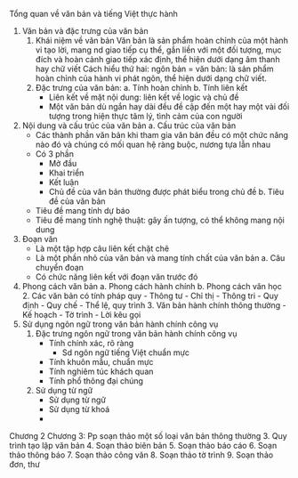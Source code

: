 Tổng quan về văn bản và tiếng Việt thực hành
1. Văn bản và đặc trưng của văn bản
	1. Khái niệm về văn bản
		Văn bản là sản phẩm hoàn chỉnh của một hành vi tạo lời, mang nd giao tiếp cụ thể, gắn liền với một đối tượng, mục đích và hoàn cảnh giao tiếp xác định, thể hiện dưới dạng âm thanh hay chữ viết
		Cách hiểu thứ hai: ngôn bản = văn bản: là sản phẩm hoàn chỉnh của hành vi phát ngôn, thể hiện dưới dạng chữ viết.
	2.  Đặc trưng của văn bản:
		a. Tính hoàn chỉnh
		b. Tính liên kết
		- Liên kết về mặt nội dung: liên kết về logic và chủ đề
		- Một văn bản dù ngắn hay dài đều đề cập đến một hay một vài đối tượng trong hiện thực tâm lý, tình cảm của con người
2. Nội dung và cấu trúc của văn bản
	a. Cấu trúc của văn bản
	- Các thành phần văn bản khi tham gia văn bản đều có một chức năng nào đó và chúng có mối quan hệ ràng buộc, nương tựa lẫn nhau
	- Có 3 phần
		- Mở đầu
		- Khai triển 
		- Kết luận
		- Chủ đề của văn bản thường được phát biểu trong chủ đề
	b. Tiêu đề của văn bản
	- Tiêu đề mang tính dự báo
	- Tiêu đề mang tính nghệ thuật: gây ấn tượng, có thể không mang nội dung
3. Đoạn văn
	- Là một tập hợp câu liên kết chặt chẽ
	- Là một phần nhỏ của văn bản và mang tính chất của văn bản
	a. Câu chuyển đoạn
	- Có chức năng liên kết với đoạn văn trước đó
4. Phong cách văn bản
	a. Phong cách hành chính
	b. Phong cách văn học
	2. Các văn bản có tính pháp quy
		- Thông tư
		- Chỉ thị
		- Thông tri
		- Quy định
		- Quy chế
		- Thể lệ, quy trình
	3. Văn bản hành chính thông thường
		- Kế hoạch
		- Tờ trình
		- Lời kêu gọi
5. Sử dụng ngôn ngữ trong văn bản hành chính công vụ
	1. Đặc trưng ngôn ngữ trong văn bản hành chính công vụ
		- Tính chính xác, rõ ràng
			- Sd ngôn ngữ tiếng Việt chuẩn mực
		- Tính khuôn mẫu, chuẩn mực
		- Tính nghiêm túc khách quan
		- Tính phổ thông đại chúng
	2. Sử dụng từ ngữ
		- Sử dụng từ ngữ
		- Sử dụng từ khoá
		- 
Chương 2
Chương 3: Pp soạn thảo một số loại văn bản thông thường
	3. Quy trình tạo lập văn bản
	4. Soạn thảo biên bản
	5. Soạn thảo báo cáo
	6. Soạn thảo thông báo
	7. Soạn thảo công văn
	8. Soạn thảo tờ trình
	9. Soạn thảo đơn, thư